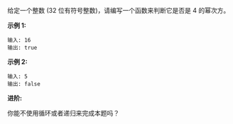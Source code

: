 给定一个整数 (32 位有符号整数)，请编写一个函数来判断它是否是 4 的幂次方。

**示例 1:**
```
输入: 16
输出: true
```
**示例 2:**
```
输入: 5
输出: false
```
**进阶:**

你能不使用循环或者递归来完成本题吗？
